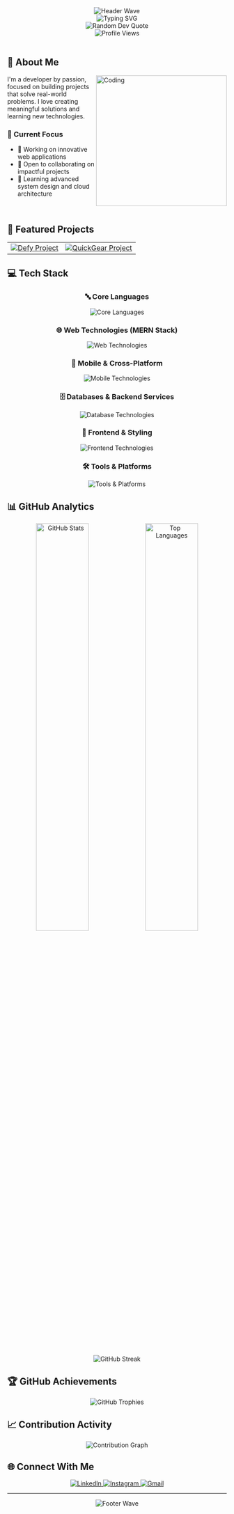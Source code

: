 <div align="center">
  <img src="https://capsule-render.vercel.app/api?type=waving&color=gradient&customColorList=0,2,2,5,30&height=120&section=header&text=&fontSize=0" alt="Header Wave" />
</div>

<div align="center">
  <img src="https://readme-typing-svg.herokuapp.com?font=Fira+Code&weight=600&size=32&duration=3000&pause=1000&color=00D9FF&center=true&vCenter=true&width=700&lines=Hi+there!+👋+I'm+Mansvi;Developer+by+Passion;Open+Source+Contributer+for+Tech;Learning+with+Curiousity;Solving+Problems+by+Work;Building+What's+Real;" alt="Typing SVG" />
</div>

<div align="center">
  <img src="https://quotes-github-readme.vercel.app/api?type=horizontal&theme=tokyonight" alt="Random Dev Quote" />
</div>

<div align="center">
  <img src="https://komarev.com/ghpvc/?username=igmansvi&label=Profile%20Views&color=0e75b6&style=flat" alt="Profile Views" />
</div>

<br/>

## 🚀 About Me

<img align="right" alt="Coding" width="300" src="https://media.giphy.com/media/qgQUggAC3Pfv687qPC/giphy.gif">

I'm a developer by passion, focused on building projects that solve real-world problems. I love creating meaningful solutions and learning new technologies.

### 🎯 Current Focus
- 🔭 Working on innovative web applications
- 👯 Open to collaborating on impactful projects
- 🌱 Learning advanced system design and cloud architecture

<br clear="both"/>

## 🌟 Featured Projects

<div align="center">
  <table>
    <tr>
      <td align="center">
        <a href="https://defy-m4vi.web.app">
          <img src="https://img.shields.io/badge/🏦_Defy-Smart_Finance_Platform-FF6B6B?style=for-the-badge&logoColor=white" alt="Defy Project" />
        </a>
        <br/>
      </td>
      <td align="center">
        <a href="https://quick-gear.vercel.app">
          <img src="https://img.shields.io/badge/⚡_QuickGear-Equipment_Rental_Site-4ECDC4?style=for-the-badge&logoColor=white" alt="QuickGear Project" />
        </a>
        <br/>
      </td>
    </tr>
  </table>
</div>

## 💻 Tech Stack

<div align="center">

### 🔤 Core Languages
<img src="https://skillicons.dev/icons?i=cpp,java,python,javascript,typescript" alt="Core Languages" />

### 🌐 Web Technologies (MERN Stack)
<img src="https://skillicons.dev/icons?i=react,nodejs,express,mongodb,nextjs" alt="Web Technologies" />

### 📱 Mobile & Cross-Platform
<img src="https://skillicons.dev/icons?i=flutter,dart" alt="Mobile Technologies" />

### 🗄️ Databases & Backend Services
<img src="https://skillicons.dev/icons?i=firebase,supabase,mysql" alt="Database Technologies" />

### 🎨 Frontend & Styling
<img src="https://skillicons.dev/icons?i=tailwind,html,css" alt="Frontend Technologies" />

### 🛠️ Tools & Platforms
<img src="https://skillicons.dev/icons?i=git,vercel,figma,vscode" alt="Tools & Platforms" />

</div>

## 📊 GitHub Analytics

<div align="center">
  <img width="49%" src="https://github-readme-stats.vercel.app/api?username=igmansvi&show_icons=true&theme=tokyonight&include_all_commits=true&count_private=true&hide_border=true&bg_color=0D1117" alt="GitHub Stats" />
  <img width="49%" src="https://github-readme-stats.vercel.app/api/top-langs/?username=igmansvi&layout=compact&theme=tokyonight&hide_border=true&langs_count=8&bg_color=0D1117" alt="Top Languages" />
</div>

<div align="center">
  <img src="https://github-readme-streak-stats.herokuapp.com/?user=igmansvi&theme=tokyonight&hide_border=true&background=0D1117" alt="GitHub Streak" />
</div>

## 🏆 GitHub Achievements

<div align="center">
  <img src="https://github-profile-trophy.vercel.app/?username=igmansvi&theme=tokyonight&no-frame=true&no-bg=true&margin-w=4&row=2&column=4" alt="GitHub Trophies" />
</div>

## 📈 Contribution Activity

<div align="center">
  <img src="https://github-readme-activity-graph.vercel.app/graph?username=igmansvi&theme=tokyo-night&hide_border=true&area=true&bg_color=0D1117" alt="Contribution Graph" />
</div>

## 🌐 Connect With Me

<div align="center">
  <a href="https://linkedin.com/in/igmansvi">
    <img src="https://img.shields.io/badge/LinkedIn-0077B5?style=for-the-badge&logo=linkedin&logoColor=white" alt="LinkedIn" />
  </a>
  <a href="https://instagram.com/igmansvi">
    <img src="https://img.shields.io/badge/Instagram-E4405F?style=for-the-badge&logo=Instagram&logoColor=white" alt="Instagram" />
  </a>
  <a href="mailto:itsmansvi@gmail.com">
    <img src="https://img.shields.io/badge/Gmail-D14836?style=for-the-badge&logo=gmail&logoColor=white" alt="Gmail" />
  </a>
</div>

---

<div align="center">
  <img src="https://capsule-render.vercel.app/api?type=waving&color=gradient&customColorList=0,2,2,5,30&height=100&section=footer" alt="Footer Wave" />
</div>

